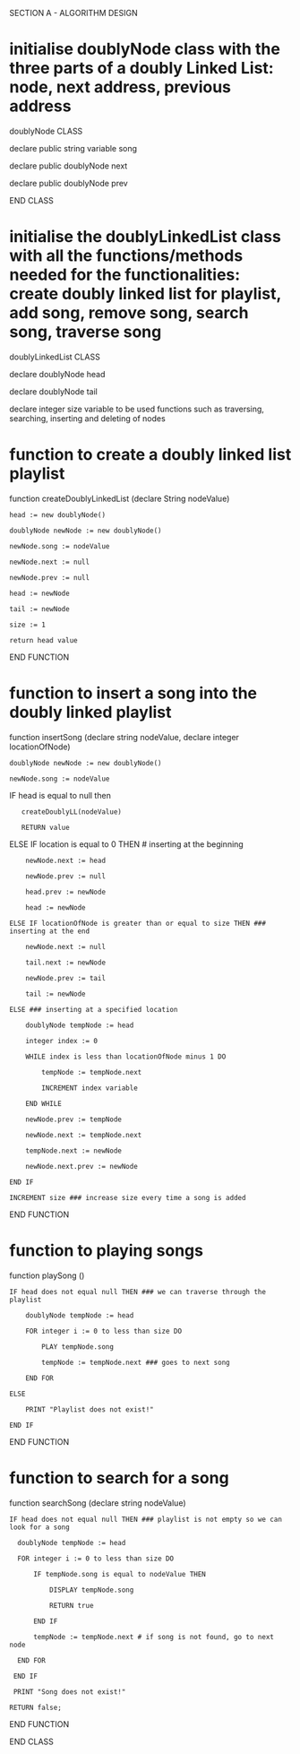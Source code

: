 SECTION A - ALGORITHM DESIGN


# initialise doublyNode class with the three parts of a doubly Linked List: node, next address, previous address
doublyNode CLASS 

  declare public string variable song
  
  declare public doublyNode next
  
  declare public doublyNode prev
  
END CLASS

# initialise the doublyLinkedList class with all the functions/methods needed for the functionalities: create doubly linked list for playlist, add song, remove song, search song, traverse song
doublyLinkedList CLASS 

  declare doublyNode head

  declare doublyNode tail

  declare integer size variable to be used functions such as traversing, searching, inserting and deleting of nodes

  # function to create a doubly linked list playlist
  function createDoublyLinkedList (declare String nodeValue)
  
    head := new doublyNode()
    
    doublyNode newNode := new doublyNode()
    
    newNode.song := nodeValue
    
    newNode.next := null
    
    newNode.prev := null

    head := newNode
    
    tail := newNode
    
    size := 1
    
    return head value
  
  END FUNCTION
  
  # function to insert a song into the doubly linked playlist
  function insertSong (declare string nodeValue, declare integer locationOfNode)
    
    doublyNode newNode := new doublyNode()
    
    newNode.song := nodeValue

  IF head is equal to null then
  
       createDoublyLL(nodeValue)
       
       RETURN value
       
  ELSE IF location is equal to 0 THEN # inserting at the beginning
  
        newNode.next := head
        
        newNode.prev := null
        
        head.prev := newNode
        
        head := newNode
        
    ELSE IF locationOfNode is greater than or equal to size THEN ### inserting at the end
    
        newNode.next := null
        
        tail.next := newNode
        
        newNode.prev := tail
        
        tail := newNode
        
    ELSE ### inserting at a specified location
    
        doublyNode tempNode := head
        
        integer index := 0
        
        WHILE index is less than locationOfNode minus 1 DO
        
            tempNode := tempNode.next
            
            INCREMENT index variable
            
        END WHILE
        
        newNode.prev := tempNode
        
        newNode.next := tempNode.next
        
        tempNode.next := newNode
        
        newNode.next.prev := newNode
        
    END IF
    
    INCREMENT size ### increase size every time a song is added
    
  END FUNCTION
  
  # function to playing songs
  function playSong ()
    
    IF head does not equal null THEN ### we can traverse through the playlist
    
        doublyNode tempNode := head
        
        FOR integer i := 0 to less than size DO
        
            PLAY tempNode.song

            tempNode := tempNode.next ### goes to next song
            
        END FOR
        
    ELSE
    
        PRINT "Playlist does not exist!"
        
    END IF
    
  END FUNCTION
  
  # function to search for a song
  function searchSong (declare string nodeValue)
    
    IF head does not equal null THEN ### playlist is not empty so we can look for a song
    
      doublyNode tempNode := head

      FOR integer i := 0 to less than size DO
      
          IF tempNode.song is equal to nodeValue THEN
          
              DISPLAY tempNode.song
              
              RETURN true
              
          END IF
          
          tempNode := tempNode.next # if song is not found, go to next node
          
      END FOR
      
     END IF
     
     PRINT "Song does not exist!"
     
    RETURN false;
    
  END FUNCTION

END CLASS
